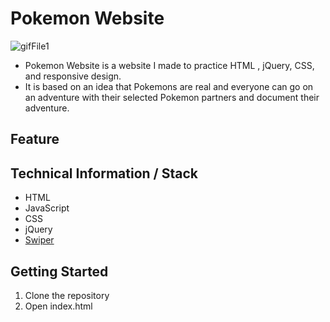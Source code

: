 # Pokemon Website

![gifFile1](https://github.com/MaxWong03/pokemonWebsite/blob/master/docs/website.gif)


* Pokemon Website is a website I made to practice HTML , jQuery, CSS, and responsive design. 
* It is based on an idea that Pokemons are real and everyone can go on an adventure with their selected Pokemon partners and document their adventure.

## Feature


## Technical Information / Stack
* HTML
* JavaScript
* CSS
* jQuery
* [Swiper](https://idangero.us/swiper/)

## Getting Started
1) Clone the repository
2) Open index.html